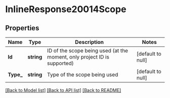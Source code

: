 # InlineResponse20014Scope

## Properties
Name | Type | Description | Notes
------------ | ------------- | ------------- | -------------
**Id** | **string** | ID of the scope being used (at the moment, only project ID is supported) | [default to null]
**Type_** | **string** | Type of the scope being used | [default to null]

[[Back to Model list]](../README.md#documentation-for-models) [[Back to API list]](../README.md#documentation-for-api-endpoints) [[Back to README]](../README.md)

